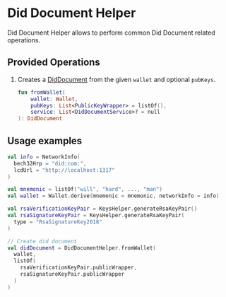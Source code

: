 # Did Document Helper

Did Document Helper allows to perform common Did Document related operations.

## Provided Operations

1. Creates a [DidDocument](../glossary.md) from the given `wallet` and optional `pubKeys`.

    ```kotlin
    fun fromWallet(
        wallet: Wallet,
        pubKeys: List<PublicKeyWrapper> = listOf(),
        service: List<DidDocumentService>? = null
    ): DidDocument
    ```

## Usage examples

```kotlin
val info = NetworkInfo(
  bech32Hrp = "did:com:",
  lcdUrl = "http://localhost:1317"
)

val mnemonic = listOf("will", "hard", ..., "man")
val wallet = Wallet.derive(mnemonic = mnemonic, networkInfo = info)

val rsaVerificationKeyPair = KeysHelper.generateRsaKeyPair()
val rsaSignatureKeyPair = KeysHelper.generateRsaKeyPair(
  type = "RsaSignatureKey2018"
)

// Create did document
val didDocument = DidDocumentHelper.fromWallet(
  wallet,
  listOf(
    rsaVerificationKeyPair.publicWrapper,
    rsaSignatureKeyPair.publicWrapper
  )
)
```

